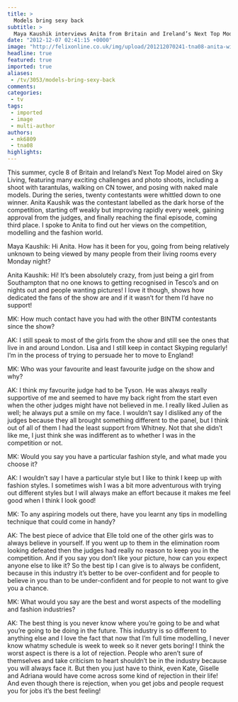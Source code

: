 ```yaml
---
title: >
  Models bring sexy back
subtitle: >
  Maya Kaushik interviews Anita from Britain and Ireland’s Next Top Model
date: "2012-12-07 02:41:15 +0000"
image: "http://felixonline.co.uk/img/upload/201212070241-tna08-anita-with-horse.jpg"
headline: true
featured: true
imported: true
aliases:
 - /tv/3053/models-bring-sexy-back
comments:
categories:
 - tv
tags:
 - imported
 - image
 - multi-author
authors:
 - mk6809
 - tna08
highlights:
---
```


This summer, cycle 8 of Britain and Ireland’s Next Top Model aired on Sky Living, featuring many exciting challenges and photo shoots, including a shoot with tarantulas, walking on CN tower, and posing with naked male models. During the series, twenty contestants were whittled down to one winner. Anita Kaushik was the contestant labelled as the dark horse of the competition, starting off weakly but improving rapidly every week, gaining approval from the judges, and finally reaching the final episode, coming third place. I spoke to Anita to find out her views on the competition, modelling and the fashion world.

Maya Kaushik: Hi Anita. How has it been for you, going from being relatively unknown to being viewed by many people from their living rooms every Monday night?

Anita Kaushik: Hi! It’s been absolutely crazy, from just being a girl from Southampton that no one knows to getting recognised in Tesco’s and on nights out and people wanting pictures! I love it though, shows how dedicated the fans of the show are and if it wasn’t for them I’d have no support!

MK: How much contact have you had with the other BINTM contestants since the show?

AK: I still speak to most of the girls from the show and still see the ones that live in and around London. Lisa and I still keep in contact Skyping regularly! I’m in the process of trying to persuade her to move to England!

MK: Who was your favourite and least favourite judge on the show and why?

AK: I think my favourite judge had to be Tyson. He was always really supportive of me and seemed to have my back right from the start even when the other judges might have not believed in me. I really liked Julien as well; he always put a smile on my face. I wouldn’t say I disliked any of the judges because they all brought something different to the panel, but I think out of all of them I had the least support from Whitney. Not that she didn’t like me, I just think she was indifferent as to whether I was in the competition or not.

MK: Would you say you have a particular fashion style, and what made you choose it?

AK: I wouldn’t say I have a particular style but I like to think I keep up with fashion styles. I sometimes wish I was a bit more adventurous with trying out different styles but I will always make an effort because it makes me feel good when I think I look good!

MK: To any aspiring models out there, have you learnt any tips in modelling technique that could come in handy?

AK: The best piece of advice that Elle told one of the other girls was to always believe in yourself. If you went up to them in the elimination room looking defeated then the judges had really no reason to keep you in the competition. And if you say you don’t like your picture, how can you expect anyone else to like it? So the best tip I can give is to always be confident, because in this industry it’s better to be over-confident and for people to believe in you than to be under-confident and for people to not want to give you a chance.

MK: What would you say are the best and worst aspects of the modelling and fashion industries?

AK: The best thing is you never know where you’re going to be and what you’re going to be doing in the future. This industry is so different to anything else and I love the fact that now that I’m full time modelling, I never know whatmy schedule is week to week so it never gets boring! I think the worst aspect is there is a lot of rejection. People who aren’t sure of themselves and take criticism to heart shouldn’t be in the industry because you will always face it. But then you just have to think, even Kate, Giselle and Adriana would have come across some kind of rejection in their life! And even though there is rejection, when you get jobs and people request you for jobs it’s the best feeling!

